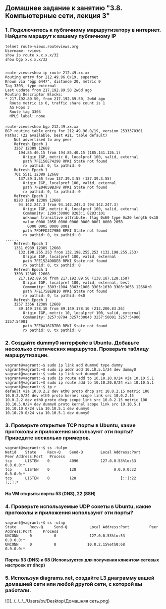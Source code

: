## Домашнее задание к занятию "3.8. Компьютерные сети, лекция 3"
### 1. Подключитесь к публичному маршрутизатору в интернет. Найдите маршрут к вашему публичному IP
    telnet route-views.routeviews.org
    Username: rviews
    show ip route x.x.x.x/32
    show bgp x.x.x.x/32
##
    route-views>show ip route 212.49.xx.xx
    Routing entry for 212.49.96.0/19, supernet
    Known via "bgp 6447", distance 20, metric 0
    Tag 3303, type external
    Last update from 217.192.89.50 2w6d ago
    Routing Descriptor Blocks:
    * 217.192.89.50, from 217.192.89.50, 2w6d ago
      Route metric is 0, traffic share count is 1
      AS Hops 3
      Route tag 3303
      MPLS label: none
####
    route-views>show bgp 212.49.xx.xx
    BGP routing table entry for 212.49.96.0/19, version 2533370301
    Paths: (22 available, best #21, table default)
        Not advertised to any peer
        Refresh Epoch 1
        3267 12389 12668
          194.85.40.15 from 194.85.40.15 (185.141.126.1)
            Origin IGP, metric 0, localpref 100, valid, external
            path 7FE156E74298 RPKI State not found
            rx pathid: 0, tx pathid: 0
        Refresh Epoch 1
        701 5511 12389 12668
          137.39.3.55 from 137.39.3.55 (137.39.3.55)
            Origin IGP, localpref 100, valid, external
            path 7FE04059B3F8 RPKI State not found
            rx pathid: 0, tx pathid: 0
        Refresh Epoch 1
        8283 1299 12389 12668
          94.142.247.3 from 94.142.247.3 (94.142.247.3)
            Origin IGP, metric 0, localpref 100, valid, external
            Community: 1299:30000 8283:1 8283:101
            unknown transitive attribute: flag 0xE0 type 0x20 length 0x18
            value 0000 205B 0000 0000 0000 0001 0000 205B
              0000 0005 0000 0001
            path 7FDFFD2C79B0 RPKI State not found
            rx pathid: 0, tx pathid: 0
    ......
        Refresh Epoch 1
        1351 6939 12389 12668
          132.198.255.253 from 132.198.255.253 (132.198.255.253)
            Origin IGP, localpref 100, valid, external
            path 7FE1524D0DE8 RPKI State not found
            rx pathid: 0, tx pathid: 0
        Refresh Epoch 1
        3303 12389 12668
          217.192.89.50 from 217.192.89.50 (138.187.128.158)
            Origin IGP, localpref 100, valid, external, best
            Community: 3303:1004 3303:1006 3303:1030 3303:3056 12668:0
            path 7FE175BEDB10 RPKI State not found
            rx pathid: 0, tx pathid: 0x0
        Refresh Epoch 1
        3257 3356 12389 12668
          89.149.178.10 from 89.149.178.10 (213.200.83.26)
            Origin IGP, metric 10, localpref 100, valid, external
            Community: 3257:8794 3257:30043 3257:50001 3257:54900 3257:54901
            path 7FE0A16CB7B0 RPKI State not found
            rx pathid: 0, tx pathid: 0

### 2. Создайте dummy0 интерфейс в Ubuntu. Добавьте несколько статических маршрутов. Проверьте таблицу маршрутизации.
    vagrant@vagrant:~$ sudo ip link add dummy0 type dummy
    vagrant@vagrant:~$ sudo ip addr add 10.10.5.1/24 dev dummy0
    vagrant@vagrant:~$ sudo ip link set dummy0 up
    vagrant@vagrant:~$ sudo ip route add to 10.10.10.0/24 via 10.10.5.1
    vagrant@vagrant:~$ sudo ip route add to 10.10.20.0/24 via 10.10.5.1
    vagrant@vagrant:~$ ip r
    default via 10.0.2.2 dev eth0 proto dhcp src 10.0.2.15 metric 100
    10.0.2.0/24 dev eth0 proto kernel scope link src 10.0.2.15
    10.0.2.2 dev eth0 proto dhcp scope link src 10.0.2.15 metric 100
    10.10.5.0/24 dev dummy0 proto kernel scope link src 10.10.5.1
    10.10.10.0/24 via 10.10.5.1 dev dummy0
    10.10.20.0/24 via 10.10.5.1 dev dummy0

### 3. Проверьте открытые TCP порты в Ubuntu, какие протоколы и приложения используют эти порты? Приведите несколько примеров.
    vagrant@vagrant:~$ ss -tulpn
    Netid    State     Recv-Q    Send-Q        Local Address:Port       Peer Address:Port   Process
    tcp      LISTEN    0         4096          127.0.0.53%lo:53              0.0.0.0:*
    tcp      LISTEN    0         128                 0.0.0.0:22              0.0.0.0:*
    tcp      LISTEN    0         128                    [::]:22                 [::]:*
#### На VM открыты порты 53 (DNS), 22 (SSH)
    
### 4. Проверьте используемые UDP сокеты в Ubuntu, какие протоколы и приложения используют эти порты?
    vagrant@vagrant:~$ ss -ulnp
    State      Recv-Q     Send-Q          Local Address:Port         Peer Address:Port     Process
    UNCONN     0          0               127.0.0.53%lo:53                0.0.0.0:*
    UNCONN     0          0              10.0.2.15%eth0:68                0.0.0.0:*
#### Порты 53 (DNS) и 68 (Используется для получения клиентом сетевых настроек от dhcp)

### 5. Используя diagrams.net, создайте L3 диаграмму вашей домашней сети или любой другой сети, с которой вы работали.
![](../../../../Users/bv/Desktop/Домашняя сеть.png)
